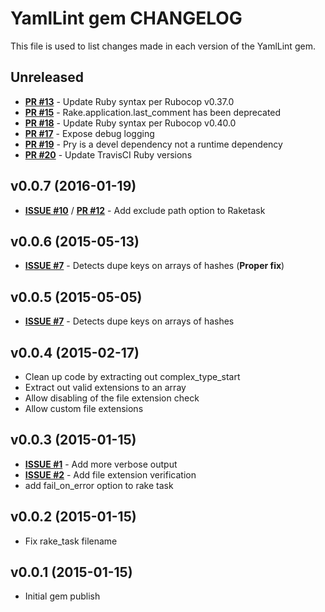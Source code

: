YamlLint gem CHANGELOG
======================
This file is used to list changes made in each version of the YamlLint gem.

Unreleased
-------------------
- **[PR #13](https://github.com/shortdudey123/yamllint/pull/13)** - Update Ruby syntax per Rubocop v0.37.0
- **[PR #15](https://github.com/shortdudey123/yamllint/pull/15)** - Rake.application.last_comment has been deprecated
- **[PR #18](https://github.com/shortdudey123/yamllint/pull/18)** - Update Ruby syntax per Rubocop v0.40.0
- **[PR #17](https://github.com/shortdudey123/yamllint/pull/17)** - Expose debug logging
- **[PR #19](https://github.com/shortdudey123/yamllint/pull/19)** - Pry is a devel dependency not a runtime dependency
- **[PR #20](https://github.com/shortdudey123/yamllint/pull/20)** - Update TravisCI Ruby versions

v0.0.7 (2016-01-19)
-------------------
- **[ISSUE #10](https://github.com/shortdudey123/yamllint/issues/10)** / **[PR #12](https://github.com/shortdudey123/yamllint/pull/12)** - Add exclude path option to Raketask

v0.0.6 (2015-05-13)
-------------------
- **[ISSUE #7](https://github.com/shortdudey123/yamllint/issues/7)** - Detects dupe keys on arrays of hashes (**Proper fix**)

v0.0.5 (2015-05-05)
-------------------
- **[ISSUE #7](https://github.com/shortdudey123/yamllint/issues/7)** - Detects dupe keys on arrays of hashes

v0.0.4 (2015-02-17)
-------------------
- Clean up code by extracting out complex_type_start
- Extract out valid extensions to an array
- Allow disabling of the file extension check
- Allow custom file extensions

v0.0.3 (2015-01-15)
-------------------
- **[ISSUE #1](https://github.com/shortdudey123/yamllint/issues/1)** - Add more verbose output
- **[ISSUE #2](https://github.com/shortdudey123/yamllint/issues/2)** - Add file extension verification
- add fail_on_error option to rake task

v0.0.2 (2015-01-15)
-------------------
- Fix rake_task filename

v0.0.1 (2015-01-15)
-------------------
- Initial gem publish
